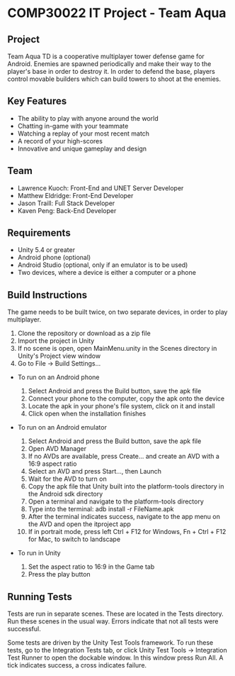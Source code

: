 COMP30022 IT Project - Team Aqua
================================

Project
-------
Team Aqua TD is a cooperative multiplayer tower defense game for
Android. Enemies are spawned periodically and make their way to the
player's base in order to destroy it. In order to defend the base,
players control movable builders which can build towers to shoot at
the enemies.

Key Features
------------
- The ability to play with anyone around the world
- Chatting in-game with your teammate
- Watching a replay of your most recent match
- A record of your high-scores
- Innovative and unique gameplay and design

Team
----
- Lawrence Kuoch: Front-End and UNET Server Developer  
- Matthew Eldridge: Front-End Developer  
- Jason Traill: Full Stack Developer  
- Kaven Peng: Back-End Developer

Requirements
------------
- Unity 5.4 or greater
- Android phone (optional)
- Android Studio (optional, only if an emulator is to be used)
- Two devices, where a device is either a computer or a phone

Build Instructions
------------------
The game needs to be built twice, on two separate devices,
in order to play multiplayer.

1. Clone the repository or download as a zip file
2. Import the project in Unity
3. If no scene is open, open MainMenu.unity in the Scenes directory
   in Unity's Project view window
4. Go to File -> Build Settings...

* To run on an Android phone
    1. Select Android and press the Build button, save the apk file
    2. Connect your phone to the computer, copy the apk onto the device
    3. Locate the apk in your phone's file system, click on it and install
    4. Click open when the installation finishes

* To run on an Android emulator
    1. Select Android and press the Build button, save the apk file
    2. Open AVD Manager
    3. If no AVDs are available, press Create... and create an AVD
       with a 16:9 aspect ratio
    4. Select an AVD and press Start..., then Launch
    5. Wait for the AVD to turn on
    6. Copy the apk file that Unity built into the platform-tools
       directory in the Android sdk directory
    7. Open a terminal and navigate to the platform-tools directory
    8. Type into the terminal: adb install -r FileName.apk
    9. After the terminal indicates success, navigate to the app menu
       on the AVD and open the itproject app
    10. If in portrait mode, press left Ctrl + F12 for Windows,
        Fn + Ctrl + F12 for Mac, to switch to landscape

* To run in Unity
    1. Set the aspect ratio to 16:9 in the Game tab
    2. Press the play button

Running Tests
-------------
Tests are run in separate scenes. These are located in the Tests directory.
Run these scenes in the usual way. Errors indicate that not all tests were
successful.

Some tests are driven by the Unity Test Tools framework.
To run these tests, go to the Integration Tests tab, or click
Unity Test Tools -> Integration Test Runner to open the dockable window.
In this window press Run All. A tick indicates success, a cross indicates
failure.